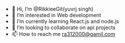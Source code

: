 - 👋 Hi, I’m @RikkieeGit(yuvrj singh)
- 👀 I’m interested in Web development
- 🌱 I’m currently learning React.js and node.js
- 💞️ I’m looking to collaborate on api projects
- 📫 How to reach me ra312000@gamil.com

<!---
RikkieeGit/RikkieeGit is a ✨ special ✨ repository because its `README.md` (this file) appears on your GitHub profile.
You can click the Preview link to take a look at your changes.
--->
